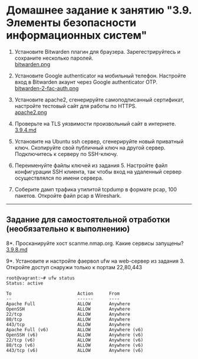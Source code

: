 # Домашнее задание к занятию "3.9. Элементы безопасности информационных систем"

1. Установите Bitwarden плагин для браузера. Зарегестрируйтесь и сохраните несколько паролей.<br>
[bitwarden.png](bitwarden.png)

2. Установите Google authenticator на мобильный телефон. Настройте вход в Bitwarden акаунт через Google authenticator OTP.
<br>[bitwarden-2-fac-auth.png](bitwarden-2-fac-auth.png)

3. Установите apache2, сгенерируйте самоподписанный сертификат, настройте тестовый сайт для работы по HTTPS.
<br>[apache2.png](apache2.png)
4. Проверьте на TLS уязвимости произвольный сайт в интернете.
<br>[3.9.4.md](3.9.4.md)
5. Установите на Ubuntu ssh сервер, сгенерируйте новый приватный ключ. Скопируйте свой публичный ключ на другой сервер. Подключитесь к серверу по SSH-ключу.
 
6. Переименуйте файлы ключей из задания 5. Настройте файл конфигурации SSH клиента, так чтобы вход на удаленный сервер осуществлялся по имени сервера.

7. Соберите дамп трафика утилитой tcpdump в формате pcap, 100 пакетов. Откройте файл pcap в Wireshark.

 ---
## Задание для самостоятельной отработки (необязательно к выполнению)

8*. Просканируйте хост scanme.nmap.org. Какие сервисы запущены?<br>
[3.9.8.md](3.9.8.md)

9*. Установите и настройте фаервол ufw на web-сервер из задания 3. Откройте доступ снаружи только к портам 22,80,443

```
root@vagrant:~# ufw status
Status: active

To                         Action      From
--                         ------      ----
Apache Full                ALLOW       Anywhere
OpenSSH                    ALLOW       Anywhere
22/tcp                     ALLOW       Anywhere
80/tcp                     ALLOW       Anywhere
443/tcp                    ALLOW       Anywhere
Apache Full (v6)           ALLOW       Anywhere (v6)
OpenSSH (v6)               ALLOW       Anywhere (v6)
22/tcp (v6)                ALLOW       Anywhere (v6)
80/tcp (v6)                ALLOW       Anywhere (v6)
443/tcp (v6)               ALLOW       Anywhere (v6)
```

